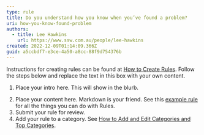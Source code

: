 ```yaml
---
type: rule
title: Do you understand how you know when you’ve found a problem?
uri: how-you-know-found-problem
authors:
  - title: Lee Hawkins
    url: https://www.ssw.com.au/people/lee-hawkins
created: 2022-12-09T01:14:09.366Z
guid: a5ccbdf7-e3ce-4a50-a8cc-88f9d754376b
---
```

Instructions for creating rules can be found at [How to Create Rules](https://github.com/SSWConsulting/SSW.Rules.Content/wiki/How-to-Create-Rules). Follow the steps below and replace the text in this box with your own content.
            
1. Place your intro here. This will show in the blurb.
            
<!--endintro-->

2. Place your content here. Markdown is your friend. See this [example rule](https://www.ssw.com.au/rules/rule) for all the things you can do with Rules.
3. Submit your rule for review.
4. Add your rule to a category. See [How to Add and Edit Categories and Top Categories](https://github.com/SSWConsulting/SSW.Rules.Content/wiki/How-to-Add-and-Edit-Categories-and-Top-Categories).